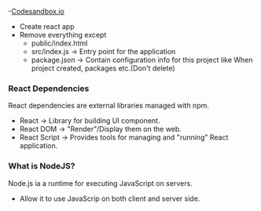 -[Codesandbox.io](https://codesandbox.io/)
- Create react app
- Remove everything except
    - public/index.html
    - src/index.js -> Entry point for the application
    - package.json -> Contain configuration info for this project like When project created, packages etc.(Don't delete)
### React Dependencies
React dependencies are external libraries managed with npm.
- React -> Library for building UI component.
- React DOM -> "Render"/Display them on the web.
- React Script -> Provides tools for managing and "running" React application.

### What is NodeJS?
Node.js ia a runtime for executing JavaScript on servers.
- Allow it to use JavaScrip on both client and server side.
